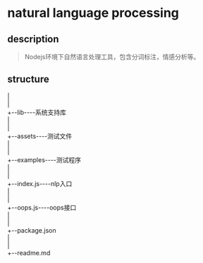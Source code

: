 # natural language processing

## description  
  > Nodejs环境下自然语言处理工具，包含分词标注，情感分析等。

## structure  
  |  
  |  
  +--lib----系统支持库  
  |  
  |  
  +--assets----测试文件  
  |  
  |  
  +--examples----测试程序  
  |  
  |  
  +--index.js----nlp入口  
  |  
  |  
  +--oops.js----oops接口  
  |  
  |  
  +--package.json  
  |  
  |  
  +--readme.md  
  